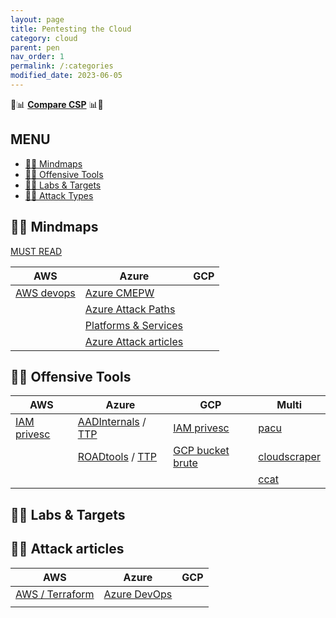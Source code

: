 ```yaml
---
layout: page
title: Pentesting the Cloud
category: cloud
parent: pen
nav_order: 1
permalink: /:categories
modified_date: 2023-06-05
---
```



👀📊 **[Compare CSP](https://comparecloud.in/)** 📊👀


## <a name='MENU'></a>MENU

<!-- vscode-markdown-toc -->
* [👀🧠 Mindmaps](#Mindmaps)
* [👀🔫 Offensive Tools](#OffensiveTools)
* [👀🎯 Labs & Targets](#LabsTargets)
* [👀🔥 Attack Types](#AttackTypes)

<!-- vscode-markdown-toc-config
	numbering=false
	autoSave=true
	/vscode-markdown-toc-config -->
<!-- /vscode-markdown-toc -->

## <a name='Mindmaps'></a>👀🧠 Mindmaps


[MUST READ](https://attack.mitre.org/matrices/enterprise/cloud/)

| **AWS** | **Azure** | **GCP** | 
|---------|-----------|---------|
| [AWS devops](https://www.awsgeek.com/) | [Azure CMEPW](https://github.com/CMEPW/azure-mindmap) |  |
|  | [Azure Attack Paths](https://cloudbrothers.info/en/azure-attack-paths/) | |
|  | [Platforms & Services](https://blog.microwavewitness.eu/work/microsoft/static/microsoft_services.png)
|  | [Azure Attack articles](https://securecloud.blog/) | |


## <a name='OffensiveTools'></a>👀🔫 Offensive Tools 

| **AWS** | **Azure** | **GCP** | **Multi** |
|---------|-----------|---------|-----------|
| [IAM privesc](https://github.com/RhinoSecurityLabs/AWS-IAM-Privilege-Escalation)| [AADInternals](https://github.com/Gerenios/AADInternals) / [TTP](https://attack.mitre.org/software/S0677/) | [IAM privesc](https://github.com/RhinoSecurityLabs/GCP-IAM-Privilege-Escalation) | [pacu](https://github.com/RhinoSecurityLabs/pacu)|
| | [ROADtools](https://github.com/dirkjanm/ROADtools) / [TTP](https://attack.mitre.org/software/S0684/)| [GCP bucket brute](https://github.com/RhinoSecurityLabs/GCPBucketBrute)| [cloudscraper](https://github.com/RhinoSecurityLabs/CloudScraper)|
| | | |[ccat](https://github.com/RhinoSecurityLabs/ccat)|

## <a name='LabsTargets'></a>👀🎯 Labs & Targets


## <a name='AttackTypes'></a>👀🔥 Attack articles

| **AWS** | **Azure** | **GCP** | 
|---------|-----------|---------|
| [AWS / Terraform](https://sysdig.com/blog/cloud-breach-terraform-data-theft/) | [Azure DevOps](https://www.synacktiv.com/publications/cicd-secrets-extraction-tips-and-tricks.html) | |
| | []() | |